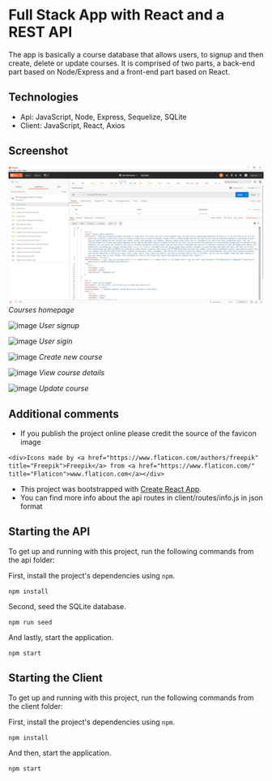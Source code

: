 # Full Stack App with React and a REST API
The app is basically a course database that allows users, to signup and then create, delete or update courses.
It is comprised of two parts, a back-end part based on Node/Express and a front-end part based on React.

## Technologies 
* Api: JavaScript, Node, Express, Sequelize, SQLite
* Client: JavaScript, React, Axios

## Screenshot
![image](https://raw.githubusercontent.com/onesoftwareengineer/techdegree-project-9/master/screenshot1.JPG)
*Courses homepage*

![image](https://raw.githubusercontent.com/onesoftwareengineer/techdegree-project-9/master/screenshot5.JPG)
*User signup*

![image](https://raw.githubusercontent.com/onesoftwareengineer/techdegree-project-9/master/screenshot4.JPG)
*User sigin*

![image](https://raw.githubusercontent.com/onesoftwareengineer/techdegree-project-9/master/screenshot2.JPG)
*Create new course*

![image](https://raw.githubusercontent.com/onesoftwareengineer/techdegree-project-9/master/screenshot3.JPG)
*View course details*

![image](https://raw.githubusercontent.com/onesoftwareengineer/techdegree-project-9/master/screenshot6.JPG)
*Update course*

## Additional comments
- If you publish the project online please credit the source of the favicon image
```
<div>Icons made by <a href="https://www.flaticon.com/authors/freepik" title="Freepik">Freepik</a> from <a href="https://www.flaticon.com/" title="Flaticon">www.flaticon.com</a></div>
```
- This project was bootstrapped with [Create React App](https://github.com/facebook/create-react-app).
- You can find more info about the api routes in client/routes/info.js in json format

## Starting the API
To get up and running with this project, run the following commands from the api folder:

First, install the project's dependencies using `npm`.
```
npm install
```

Second, seed the SQLite database.
```
npm run seed
```

And lastly, start the application.
```
npm start
```

## Starting the Client
To get up and running with this project, run the following commands from the client folder:

First, install the project's dependencies using `npm`.
```
npm install
```

And then, start the application.
```
npm start
```